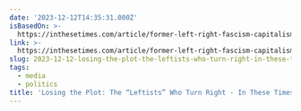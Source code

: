 ```yaml
---
date: '2023-12-12T14:35:31.000Z'
isBasedOn: >-
  https://inthesetimes.com/article/former-left-right-fascism-capitalism-horseshoe-theory
link: >-
  https://inthesetimes.com/article/former-left-right-fascism-capitalism-horseshoe-theory
slug: 2023-12-12-losing-the-plot-the-leftists-who-turn-right-in-these-times
tags:
  - media
  - politics
title: 'Losing the Plot: The “Leftists” Who Turn Right - In These Times'
---
```


